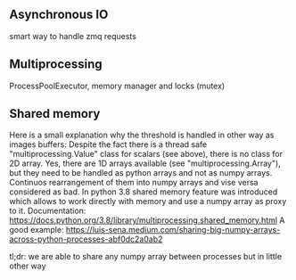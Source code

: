 ## Asynchronous IO
smart way to handle zmq requests
## Multiprocessing
ProcessPoolExecutor, memory manager and locks (mutex)
## Shared memory
Here is a small explanation why the threshold is handled in other way as images buffers:
Despite the fact there is a thread safe "multiprocessing.Value" class for scalars (see above), there is no class for 2D array.
Yes, there are 1D arrays available (see "multiprocessing.Array"), but they need to be handled as python arrays and not as numpy arrays.
Continuos rearrangement of them into numpy arrays and vise versa considered as bad.
In python 3.8 shared memory feature was introduced which allows to work directly with memory and use a numpy array as proxy to it.
Documentation: https://docs.python.org/3.8/library/multiprocessing.shared_memory.html
A good example: https://luis-sena.medium.com/sharing-big-numpy-arrays-across-python-processes-abf0dc2a0ab2

tl;dr: we are able to share any numpy array between processes but in little other way
